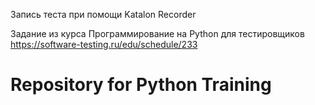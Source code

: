 Запись теста при помощи Katalon Recorder

Задание из курса Программирование на Python для тестировщиков https://software-testing.ru/edu/schedule/233


# Repository for Python Training
